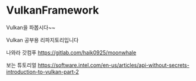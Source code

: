 # VulkanFramework
Vulkan을 파봅시다~~

Vulkan 공부용 리파지토리입니다

나와라 갓컴푸
https://gitlab.com/haik0925/moonwhale

보는 튜토리얼
https://software.intel.com/en-us/articles/api-without-secrets-introduction-to-vulkan-part-2
